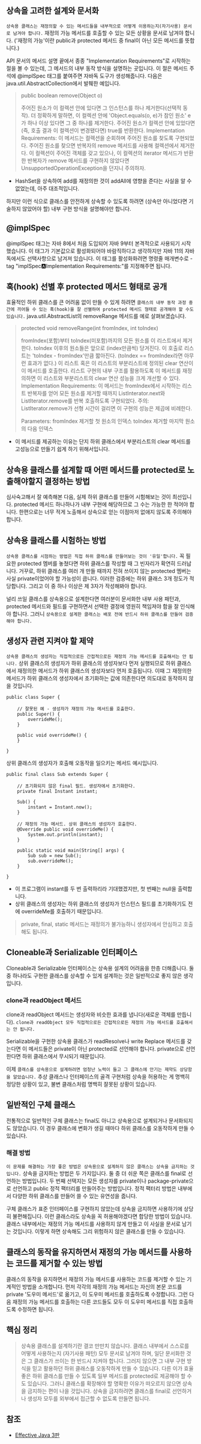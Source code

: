 ## 상속을 고려한 설계와 문서화
```상속용 클래스는 재정의할 수 있는 메서드들을 내부적으로 어떻게 이용하는지(자기사용) 문서로 남겨야 합니다.``` 재정의 가능 메서드를 호출할 수 있는 모든 상황을 문서로 남겨야 합니다. ('재정의 가능'이란 public과 protected 메서드 중 final이 아닌 모든 메서드를 뜻합니다.)

API 문서의 메서드 설명 끝에서 종종 "Implementation Requirements"로 시작하는 절을 볼 수 있는데, 그 메서드의 내부 동작 방식을 설명하는 곳입니다. 이 절은 메서드 주석에 \@implSpec 태그를 붙여주면 자바독 도구가 생성해줍니다. 다음은 java.util.AbstractCollection에서 발췌한 예입니다.
> public boolean remove(Object o)
>
> 주어진 원소가 이 컬렉션 안에 있다면 그 인스턴스를 하나 제거한다(선택적 동작). 더 정확하게 말하면, 이 컬렉션 안에 'Object.equals(o, e)가 참인 원소' e가 하나 이상 있다면 그 중 하나를 제거한다. 주어진 원소가 컬렉션 안에 있었다면 (즉, 호출 결과 이 컬렉션이 변경됐다면) true를 반환한다.
> Implementation Requirements: 이 메서드는 컬렉션을 순회하며 주어진 원소를 찾도록 구현되었다. 주어진 원소를 찾으면 반복자의 remove 메서드를 사용해 컬렉션에서 제거한다. 이 컬렉션이 주어진 객체를 갖고 있으나, 이 컬렉션의 iterator 메서드가 반환한 반복자가 remove 메서드를 구현하지 않았다면 UnsupportedOperationException을 던지니 주의하자.

* HashSet을 상속하여 add를 재정의한 것이 addAll에 영향을 준다는 사실을 알 수 없었는데, 아주 대조적입니다.

하지만 이런 식으로 클래스를 안전하게 상속할 수 있도록 하려면 (상속만 아니었다면 기술하지 않았어야 할) 내부 구현 방식을 설명해야만 합니다.

## \@implSpec
\@implSpec 태그는 자바 8에서 처음 도입되어 자바 9부터 본격적으로 사용되기 시작했습니다. 이 태그가 기본값으로 활성화되어야 바람직하다고 생각하지만 자바 11의 자바독에서도 선택사항으로 남겨져 있습니다. 이 태그를 활성화화려면 명령줄 매개변수로 -tag "implSpec:a:Implementation Requirements:"를 지정해주면 됩니다.

## 훅(hook) 선별 후 protected 메서드 형태로 공개
효율적인 하위 클래스를 큰 어려움 없이 만들 수 있게 하려면 ```클래스의 내부 동작 과정 중간에 끼어들 수 있는 훅(hook)을 잘 선별하여 protected 메서드 형태로 공개해야 할 수도 있습니다.``` java.util.AbstractList의 removeRange 메서드를 예로 살펴보겠습니다.
> protected void removeRange(int fromIndex, int toIndex)
>
> fromIndex(포함)부터 toIndex(미포함)까지의 모든 원소를 이 리스트에서 제거한다. toIndex 이후의 원소들은 앞으로 (index만큼씩) 당겨진다. 이 호출로 리스트는 'toIndex - fromIndex'만큼 짧아진다. (toIndex == fromIndex라면 아무런 효과가 없다.)
> 이 리스트 혹은 이 리스트의 부분리스트에 정의된 clear 연산이 이 메서드를 호출한다. 리스트 구현의 내부 구조를 활용하도록 이 메서드를 재정의하면 이 리스트와 부분리스트의 clear 연산 성능을 크게 개선할 수 있다.
> Implementation Requirements: 이 메서드는 fromIndex에서 시작하는 리스트 반복자를 얻어 모든 원소를 제거할 때까지 ListInterator.next와 ListIterator.remove를 반복 호출하도록 구현되었다. 주의: ListIterator.remove가 선형 시간이 걸리면 이 구현의 성능은 제곱에 비례한다.
>
> Parameters:
>   fromIndex 제거할 첫 원소의 인덱스
>   toIndex   제거할 마지막 원소의 다음 인덱스

* 이 메서드를 제공하는 이유는 단지 하위 클래스에서 부분리스트의 clear 메서드를 고성능으로 만들기 쉽게 하기 위해서입니다.

## 상속용 클래스를 설계할 때 어떤 메서드를 protected로 노출해야할지 결정하는 방법
심사숙고해서 잘 예측해본 다음, 실제 하위 클래스를 만들어 시험해보는 것이 최선입니다. protected 메서드 하나하나가 내부 구현에 해당하므로 그 수는 가능한 한 적어야 합니다. 한편으로는 너무 적게 노출해서 상속으로 얻는 이점마저 없애지 않도록 주의해야 합니다.

## 상속용 클래스를 시험하는 방법
```상속용 클래스를 시험하는 방법은 직접 하위 클래스를 만들어보는 것이 '유일'합니다.``` 꼭 필요한 protected 멤버를 놓쳤다면 하위 클래스를 작성할 때 그 빈자리가 확연히 드러납니다. 거꾸로, 하위 클래스를 여러 개 만들 때까지 전혀 쓰이지 않는 protected 멤버는 사실 private이었어야 할 가능성이 큽니다. 이러한 검증에는 하위 클래스 3개 정도가 적당합니다. 그리고 이 중 하나 이상은 제 3자가 작성해봐야 합니다.

널리 쓰일 클래스를 상속용으로 설계한다면 여러분이 문서화한 내부 사용 패턴과, protected 메서드와 필드를 구현하면서 선택한 결정에 영원히 책임져야 함을 잘 인식해야 합니다. 그러니 ```상속용으로 설계한 클래스는 배포 전에 반드시 하위 클래스를 만들어 검증해야 합니다.```

## 생성자 관련 지켜야 할 제약
```상속용 클래스의 생성자는 직접적으로든 간접적으로든 재정의 가능 메서드를 호출해서는 안 됩니다.``` 상위 클래스의 생성자가 하위 클래스의 생성자보다 먼저 실행되므로 하위 클래스에서 재정의한 메서드가 하위 클래스의 생성자보다 먼저 호출됩니다. 이때 그 재정의한 메서드가 하위 클래스의 생성자에서 초기화하는 값에 의존한다면 의도대로 동작하지 않을 것입니다.
```
public class Super {

    // 잘못된 예 - 생성자가 재정의 가능 메서드를 호출한다.
    public Super() {
        overrideMe();
    }

    public void overrideMe() {
    }

}
```

상위 클래스의 생성자가 호출해 오동작을 일으키는 메서드 예시입니다.
```
public final class Sub extends Super {

    // 초기화되지 않은 final 필드. 생성자에서 초기화한다.
    private final Instant instant;

    Sub() {
        instant = Instant.now();
    }

    // 재정의 가능 메서드. 상위 클래스의 생성자가 호출한다.
    @Override public void overrideMe() {
        System.out.println(instant);
    }

    public static void main(String[] args) {
        Sub sub = new Sub();
        sub.overrideMe();
    }

}
```
* 이 프로그램이 instant를 두 번 출력하리라 기대했겠지만, 첫 번째는 null을 출력합니다.
* 상위 클래스의 생성자는 하위 클래스의 생성자가 인스턴스 필드를 초기화하기도 전에 overrideMe를 호출하기 때문입니다.

> private, final, static 메서드는 재정의가 불가능하니 생성자에서 안심하고 호출해도 됩니다.

## Cloneable과 Serializable 인터페이스
Cloneable과 Serializable 인터페이스는 상속용 설계의 어려움을 한층 더해줍니다. 둘 중 하나라도 구현한 클래스를 상속할 수 있게 설계하는 것은 일반적으로 좋지 않은 생각입니다. 

### clone과 readObject 메서드
clone과 readObject 메서드는 생성자와 비슷한 효과를 냅니다(새로운 객체를 만듭니다). ```clone과 readObject 모두 직접적으로든 간접적으로든 재정의 가능 메서드를 호출해서는 안 됩니다.``` 

Serializable을 구현한 상속용 클래스가 readResolve나 write Replace 메서드를 갖는다면 이 메서드들은 private이 아닌 protected로 선언해야 합니다. private으로 선언한다면 하위 클래스에서 무시되기 때문입니다.

이제 ```클래스를 상속용으로 설계하려면 엄청난 노력이 들고 그 클래스에 안기는 제약도 상당함을 알았습니다.``` 추상 클래스나 인터페이스의 골격 구현처럼 상속을 허용하는 게 명백히 정당한 상황이 있고, 불변 클래스처럼 명백히 잘못된 상황이 있습니다.

## 일반적인 구체 클래스
전통적으로 일반적인 구체 클래스는 final도 아니고 상속용으로 설계되거나 문서화되지도 않았습니다. 이 경우 클래스에 변화가 생길 때마다 하위 클래스를 오동작하게 만들 수 있습니다.

### 해결 방법
```이 문제를 해결하는 가장 좋은 방법은 상속용으로 설계하지 않은 클래스는 상속을 금지하는 것입니다.``` 상속을 금지하는 방법은 두 가지입니다. 둘 중 더 쉬운 쪽은 클래스를 final로 선언하는 방법입니다. 두 번째 선택지는 모든 생성자를 private이나 package-private으로 선언하고 public 정적 팩터리를 만들어주는 방법입니다. 정적 팩터리 방법은 내부에서 다양한 하위 클래스를 만들어 쓸 수 있는 유연성을 줍니다.

구체 클래스가 표준 인터페이스를 구현하지 않았는데 상속을 금지하면 사용하기에 상당히 불편해집니다. 이런 클래스라도 상속을 꼭 허용해야겠다면 합당한 방법이 있습니다. 클래스 내부에서는 재정의 가능 메서드를 사용하지 않게 만들고 이 사실을 문서로 남기는 것입니다. 이렇게 하면 상속해도 그리 위험하지 않은 클래스를 만들 수 있습니다.

## 클래스의 동작을 유지하면서 재정의 가능 메서드를 사용하는 코드를 제거할 수 있는 방법
클래스의 동작을 유지하면서 재정의 가능 메서드를 사용하는 코드를 제거할 수 있는 기계적인 방법을 소개합니다. 먼저 각각의 재정의 가능 메서드는 자신의 본문 코드를 private '도우미 메서드'로 옮기고, 이 도우미 메서드를 호출하도록 수정합니다. 그런 다음 재정의 가능 메서드를 호출하는 다른 코드들도 모두 이 도우미 메서드를 직접 호출하도록 수정하면 됩니다.

## 핵심 정리
> 상속용 클래스를 설계하기란 결코 만만치 않습니다. 클래스 내부에서 스스로를 어떻게 사용하는지 (자기사용 패턴) 모두 문서로 남겨야 하며, 일단 문서화한 것은 그 클래스가 쓰이는 한 반드시 지켜야 합니다. 그러지 않으면 그 내부 구현 방식을 믿고 활용하던 하위 클래스를 오동작하게 만들 수 있습니다. 다른 이가 효율 좋은 하위 클래스를 만들 수 있도록 일부 메서드를 protected로 제공해야 할 수도 있습니다. 그러니 클래스를 확장해야 할 명확한 이유가 떠오르지 않으면 상속을 금지하는 편이 나을 것입니다. 상속을 금지하려면 클래스를 final로 선언하거나 생성자 모두를 외부에서 접근할 수 없도록 만들면 됩니다.

## 참조
* [Effective Java 3판](http://www.kyobobook.co.kr/product/detailViewKor.laf?mallGb=KOR&ejkGb=KOR&barcode=9788966262281)